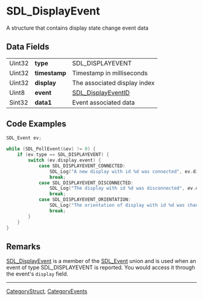 # SDL_DisplayEvent 
A structure that contains display state change event data

## Data Fields 

|        |           |                             |
|--------|-----------|-----------------------------|
| Uint32 | **type**      | SDL_DISPLAYEVENT            |
| Uint32 | **timestamp** | Timestamp in milliseconds   |
| Uint32 | **display**   | The associated display index|
| Uint8  | **event**     | [SDL_DisplayEventID](https://wiki.libsdl.org/SDL_DisplayEventID) |
| Sint32 | **data1** | Event associated data|

## Code Examples
```c++
SDL_Event ev;
    
while (SDL_PollEvent(&ev) != 0) {
    if (ev.type == SDL_DISPLAYEVENT) {
        switch (ev.display.event) {
            case SDL_DISPLAYEVENT_CONNECTED:
                SDL_Log("A new display with id %d was connected", ev.display.display);
                break;
            case SDL_DISPLAYEVENT_DISCONNECTED:
                SDL_Log("The display with id %d was disconnected", ev.display.display);
                break;
            case SDL_DISPLAYEVENT_ORIENTATION:
                SDL_Log("The orientation of display with id %d was changed", ev.display.display);
                break;
        }
    }
}
```

## Remarks
[SDL_DisplayEvent](https://wiki.libsdl.org/SDL_DisplayEvent) is a member of the [SDL_Event](https://wiki.libsdl.org/SDL_Event) union and is used when an event of type SDL_DISPLAYEVENT is reported.  You would access it through the event's <code>display</code> field.

----
[CategoryStruct](CategoryStruct), [CategoryEvents](CategoryEvents)

